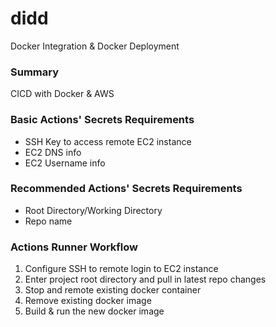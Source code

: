 # didd
Docker Integration & Docker Deployment

### Summary
CICD with Docker &amp; AWS

### Basic Actions' Secrets Requirements
* SSH Key to access remote EC2 instance
* EC2 DNS info
* EC2 Username info

### Recommended Actions' Secrets Requirements
* Root Directory/Working Directory
* Repo name

### Actions Runner Workflow
1. Configure SSH to remote login to EC2 instance
2. Enter project root directory and pull in latest repo changes
3. Stop and remote existing docker container
4. Remove existing docker image
5. Build & run the new docker image

